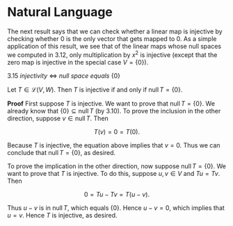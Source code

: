 # Natural Language

The next result says that we can check whether a linear map is injective by checking whether 0 is the only vector that gets mapped to 0. As a simple application of this result, we see that of the linear maps whose null spaces we computed in 3.12, only multiplication by $x^2$ is injective (except that the zero map is injective in the special case $V = \{0\}$).

3.15 *injectivity* $\iff$ *null space equals* $\{0\}$

Let $T \in \mathcal{L}(V, W)$. Then $T$ is injective if and only if $\operatorname{null} T = \{0\}$.

**Proof** First suppose $T$ is injective. We want to prove that $\operatorname{null} T = \{0\}$. We already know that $\{0\} \subseteq \operatorname{null} T$ (by 3.10). To prove the inclusion in the other direction, suppose $v \in \operatorname{null} T$. Then

$$T(v) = 0 = T(0).$$

Because $T$ is injective, the equation above implies that $v = 0$. Thus we can conclude that $\operatorname{null} T = \{0\}$, as desired.

To prove the implication in the other direction, now suppose $\operatorname{null} T = \{0\}$. We want to prove that $T$ is injective. To do this, suppose $u, v \in V$ and $Tu = Tv$. Then

$$0 = Tu - Tv = T(u - v).$$

Thus $u - v$ is in $\operatorname{null} T$, which equals $\{0\}$. Hence $u - v = 0$, which implies that $u = v$. Hence $T$ is injective, as desired.
